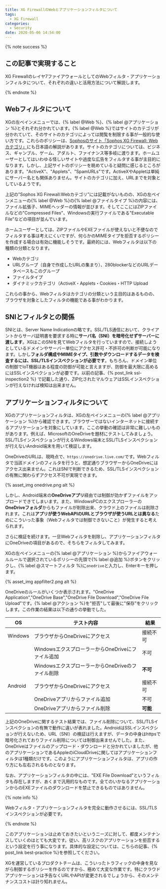 ```yaml
---
title: XG FirewallのWebとアプリケーションフィルタについて
tags:
  - XG Firewall
categories:
  - Security
date: 2020-05-06 14:54:00
---
```


{% note success  %}

## この記事で実現すること

XG Firewallのレイヤ7ファイアウォールとしてのWebフィルタ・アプリケーションフィルタについて、それぞれの違いと活用方法について解説します。

{% endnote %}

<!-- more -->

## Webフィルタについて

XGの左ペインメニューでは、{% label @Web %}、{% label @アプリケーション %}とそれぞれ分かれています。{% label @Web %}ではサイトのカテゴリが分かれていて、そのサイトのカテゴリによっては閲覧を制限する事が一般的な使い方です。これらのポリシーは、[Sophosのサイト「Sophos XG Firewall: Web カテゴリ」](https://community.sophos.com/kb/ja-jp/134155)にも日本語の解説があります。サイトのカテゴリについては、ビジネス、ギャンブル、ゲーム、アダルト、ファイナンス等多岐に渡ります。ホームユーザーとしてはいわゆる怪しいサイトや過度な広告をフィルタする事が主目的になります。しかし、上記サイトのポリシーを眺めていると疑問に感じるところがあります。"ActiveX"、"Applets"、"SpamURLs"です。ActiveXやAppletは単純にサーバー名とも関係ありません。サイトのカテゴリに加え、URLまでを対象としているようです。

上記の”Sophos XG Firewall:Webカテゴリ”には記載がないものの、XGの左ペインメニューの{% label @Web %}の{% label @ファイルタイプ %}の内容には、ファイル拡張子、MIMEヘッダーの情報が並びます。そしてここにはZIPファイルなどの"Compressed Files"、Windowsの実行ファイルである"Executable File"などの項目が並んでいます。

ホームユーザーとしては、ZIPファイルやEXEファイルが使えないと不便なのでフィルタする事は考えにくいですが、何らかのMIMEタイプを拒否するポリシーを作成する場合は有効に機能しそうです。最終的には、Webフィルタは以下の種類の分類となります。

- Webカテゴリ
- URLグループ（自身で作成したURLの集まり）、280blockerなどのURLデータベースもこのグループ
- ファイルタイプ
- ダイナミックカテゴリ（ActiveX・Applets・Cookies・HTTP Upload

これらの事から、Webフィルタはカテゴリの分類という主目的はあるものの、ブラウザを対象としたフィルタの機能である事がわかります。

## SNIとフィルタとの関係

SNIとは、Server Name Indicationの略です。SSL/TLS通信において、クライアントからサーバ証明書を要求する時に**サーバ名（SNI）を暗号化せずサーバーに渡します**。XGはこのSNIを見てWebフィルタを行っていますので、接続しようとしているドメインやサーバー単位にアクセス許可・不許可の判断が可能になります。しかし**フォルダ構成やMIMEタイプ、引数やダウンロードするデータを検査するには、SSL/TLSインスペクションが必要です**。もちろん、ドメイン単位の制御でIoT機器はある程度の防御が可能と言えますが、防御を最大限に高めるにはSSLインスペクションが必要です。以前の記事、{% post_link ssl-inspection2 %} で記載した通り、ZIP化されたマルウェアはSSLインスペクションが行えなければ検知は出来ません。

## アプリケーションフィルタについて

XGのアプリケーションフィルタは、XGの左ペインメニューの{% label @アプリケーション %}から確認できます。ブラウザーではないインターネットに接続するアプリケーションを対象にしています。ここの挙動の確認は非常に難しいものがあります。例えば、MicrosoftのOneDriveを題材にテストしてみましょう。SSL/TLSインスペクションが行えるWindows端末とSSL/TLSインスペクションが行えないAndroid端末を用いて検証します。

OneDriveのURLは、現時点で、`https://onedrive.live.com/`です。Webフィルタで当該ドメインのフィルタを行うと、想定通りブラウザーからOneDriveにはアクセス出来ません。これはSNIで判断できるため、SSL/TLSインスペクションの有無に関わらずアクセス不可が実現できます。

{% asset_img onedrive.png alt %}

しかし、Android端末の**OneDriveアプリ**経由では制御が効かずファイルをアップロードできてしまいます。また、WindowsPCのエクスプローラーの**OneDriveフォルダ**からもファイルが削除出来、クラウド上のファイルは削除されます。これは**アプリが使うWebAPIのURLとブラウザが使うURLとは異なる**ためにこういった事象（Webフィルタでは制御できないこと）が発生すると考えられます。

さらに検証を続けます。一旦Webフィルタを削除し、アプリケーションフィルタにOneDriveの項目があるので、そちらをフィルタしてみます。

XGの左ペインメニューの{% label @アプリケーション %}からファイアウォールルールで選択されているポリシーの先頭で{% label @追加 %}ボタンをクリックし、{% label @スマートフィルタ %}に`onedrive`と入力し、Enterキーを押します。

{% asset_img appfilter2.png alt %}

OneDriveのルールがいくつか表示されます。"OneDrive Application","OneDrive Base","OneDrive File Download","OneDrive File Upload"です。{% label @アクション %}を"拒否"して最後に"保存"をクリックします。この作業の結果は以下の通りの挙動でした。

| OS      | テスト内容                                        | 結果     |
| ------- | ------------------------------------------------- | -------- |
| Windows | ブラウザからOneDriveにアクセス                    | 接続不可 |
|         | WindowsエクスプローラーからOneDriveにファイル追加 | 不可     |
|         | WindowsエクスプローラーからOneDriveのファイル削除 | **不可** |
| Android | ブラウザからOneDriveにアクセス                    | 接続不可 |
|         | OneDriveアプリからファイル追加                    | 不可     |
|         | OneDriveアプリからファイル削除                    | **可能** |

上記のOneDriveに関するテスト結果では、ファイル削除について、SSL/TLSインスペクションの有無で動作に違いが表れました。AndroidはSSLインスペクションが行えないため、URL（SNI）の検証は行えますが、データの中身はhttpsで暗号化されておりファイル削除については制御出来ませんでした。また、OneDriveはファイルのアップロード・ダウンロードと分かれていましたが、他のアプリケーションであるAppleのiCloudDriveに関してはアプリケーションフィルタは1種類だけです。このようにアプリケーションフィルタは、アプリの作り方にも左右されるものとなります。

なお、アプリケーションフィルタの中には、"EXE File Download"というフィルタも存在しますが、あくまで汎用的なものです。全てのいかなるアプリケーションからのEXEファイルのダウンロードを禁止できるものではありません。

{% note info  %}

Webフィルタ・アプリケーションフィルタを完全に動作させるには、SSL/TLSインスペクションが必要です。

{% endnote %}

このアプリケーションは止めておきたいというニーズに対して、都度メンテナンスしていくのはとても大変です。従い、高リスクのアプリケーションを拒否するという設定を行う事になります。具体的な設定については、こちらの記事、{% post_link best-practice %}を参照してください。

XGを運営しているプロダクトチームは、こういったトラフィックの中身を見ながら制御するポリシーを作るのですから、極めて大変な作業です。特にクラウドアプリケーションは予告なくURLやAPIが変更されるでしょうから、そのメンテナンスコストは計り知れません。

